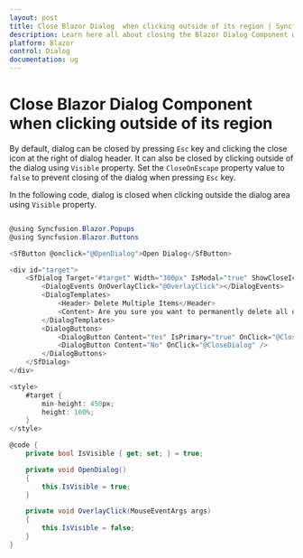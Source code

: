```yaml
---
layout: post
title: Close Blazor Dialog  when clicking outside of its region | Syncfusion
description: Learn here all about closing the Blazor Dialog Component when clicking outside of its region and more.
platform: Blazor
control: Dialog
documentation: ug
---
```


# Close Blazor Dialog Component when clicking outside of its region

By default, dialog can be closed by pressing `Esc` key and clicking the close icon at the right of dialog header. It can also be closed by clicking outside of the dialog using `Visible` property. Set the `CloseOnEscape` property value to `false` to prevent closing of the dialog when pressing `Esc` key.

In the following code, dialog is closed when clicking outside the dialog area using `Visible` property.

```csharp

@using Syncfusion.Blazor.Popups
@using Syncfusion.Blazor.Buttons

<SfButton @onclick="@OpenDialog">Open Dialog</SfButton>

<div id="target">
    <SfDialog Target="#target" Width="300px" IsModal="true" ShowCloseIcon="true" CloseOnEscape="false" @bind-Visible="@IsVisible">
        <DialogEvents OnOverlayClick="@OverlayClick"></DialogEvents>
        <DialogTemplates>
            <Header> Delete Multiple Items</Header>
            <Content> Are you sure you want to permanently delete all of these items? </Content>
        </DialogTemplates>
        <DialogButtons>
            <DialogButton Content="Yes" IsPrimary="true" OnClick="@CloseDialog" />
            <DialogButton Content="No" OnClick="@CloseDialog" />
        </DialogButtons>
    </SfDialog>
</div>

<style>
    #target {
        min-height: 450px;
        height: 100%;
    }
</style>

@code {
    private bool IsVisible { get; set; } = true;

    private void OpenDialog()
    {
        this.IsVisible = true;
    }

    private void OverlayClick(MouseEventArgs args)
    {
        this.IsVisible = false;
    }
}

```